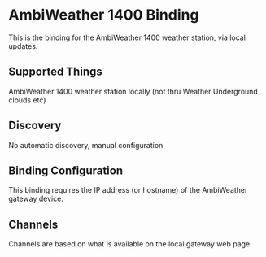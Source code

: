 # AmbiWeather 1400 Binding

This is the binding for the AmbiWeather 1400 weather station, via local updates.

## Supported Things

AmbiWeather 1400 weather station locally (not thru Weather Underground clouds etc)

## Discovery

No automatic discovery, manual configuration

## Binding Configuration

This binding requires the IP address (or hostname) of the AmbiWeather gateway device.

## Channels

Channels are based on what is available on the local gateway web page

